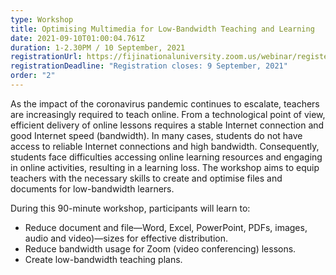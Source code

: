 ```yaml
---
type: Workshop
title: Optimising Multimedia for Low-Bandwidth Teaching and Learning
date: 2021-09-10T01:00:04.761Z
duration: 1-2.30PM / 10 September, 2021
registrationUrl: https://fijinationaluniversity.zoom.us/webinar/register/WN_yzWvJwhDTnq-nanm1tgfJw
registrationDeadline: "Registration closes: 9 September, 2021"
order: "2"
---
```

As the impact of the coronavirus pandemic continues to escalate, teachers are increasingly required to teach online. From a technological point of view, efficient delivery of online lessons requires a stable Internet connection and good Internet speed (bandwidth). In many cases, students do not have access to reliable Internet connections and high bandwidth. Consequently, students face difficulties accessing online learning resources and engaging in online activities, resulting in a learning loss. The workshop aims to equip teachers with the necessary skills to create and optimise files and documents for low-bandwidth learners.

During this 90-minute workshop, participants will learn to:

* Reduce document and file—Word, Excel, PowerPoint, PDFs, images, audio and video)—sizes for effective distribution.
* Reduce bandwidth usage for Zoom (video conferencing) lessons.
* Create low-bandwidth teaching plans.